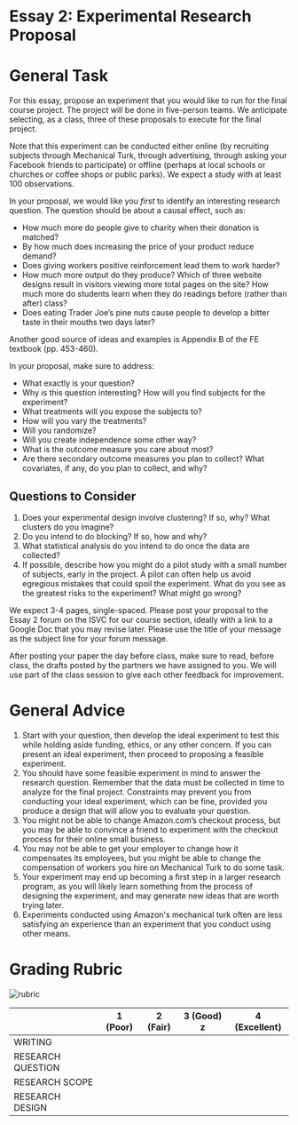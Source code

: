 # Essay 2: Experimental Research Proposal 


# General Task
For this essay, propose an experiment that you would like to run for the final course project.  The project will be done in five-person teams.  We anticipate selecting, as a class, three of these proposals to execute for the final project. 

Note that this experiment can be conducted either online (by recruiting subjects through Mechanical Turk, through advertising, through asking your Facebook friends to participate) or offline (perhaps at local schools or churches or coffee shops or public parks).  We expect a study with at least 100 observations. 

In your proposal, we would like you *first* to identify an interesting research question.  The question should be about a causal effect, such as: 

- How much more do people give to charity when their donation is matched?
- By how much does increasing the price of your product reduce demand? 
- Does giving workers positive reinforcement lead them to work harder? 
- How much more output do they produce? Which of three website designs result in visitors viewing more total pages on the site? How much more do students learn when they do readings before (rather than after) class? 
- Does eating Trader Joe’s pine nuts cause people to develop a bitter taste in their mouths two days later? 

Another good source of ideas and examples is Appendix B of the FE textbook (pp. 453-460).

In your proposal, make sure to address: 

- What exactly is your question? 
- Why is this question interesting? How will you find subjects for the experiment?
- What treatments will you expose the subjects to? 
- How will you vary the treatments? 
- Will you randomize? 
- Will you create independence some other way? 
- What is the outcome measure you care about most? 
- Are there secondary outcome measures you plan to collect? What covariates, if any, do you plan to collect, and why? 

## Questions to Consider 

1. Does your experimental design involve clustering? If so, why? What clusters do you imagine? 
2. Do you intend to do blocking? If so, how and why? 
3. What statistical analysis do you intend to do once the data are collected? 
4. If possible, describe how you might do a pilot study with a small number of subjects, early in the project.  A pilot can often help us avoid egregious mistakes that could spoil the experiment. What do you see as the greatest risks to the experiment? What might go wrong? 

We expect 3-4 pages, single-spaced.  Please post your proposal to the Essay 2 forum on the ISVC for our course section, ideally with a link to a Google Doc that you may revise later.  Please use the title of your message as the subject line for your forum message.  

After posting your paper the day before class, make sure to read, before class, the drafts posted by the partners we have assigned to you.  We will use part of the class session to give each other feedback for improvement.

# General Advice 


1. Start with your question, then develop the ideal experiment to test this while holding aside funding, ethics, or any other concern. If you can present an ideal experiment, then proceed to proposing a feasible experiment.  
2. You should have some feasible experiment in mind to answer the research question.  Remember that the data must be collected in time to analyze for the final project.  Constraints may prevent you from conducting your ideal experiment, which can be fine, provided you produce a design that will allow you to evaluate your question.  
  1. You might not be able to change Amazon.com’s checkout process, but you may be able to convince a friend to experiment with the checkout process for their online small business.  
  2. You may not be able to get your employer to change how it compensates its employees, but you might be able to change the compensation of workers you hire on Mechanical Turk to do some task.  
3. Your experiment may end up becoming a first step in a larger research program, as you will likely learn something from the process of designing the experiment, and may generate new ideas that are worth trying later. 
4. Experiments conducted using Amazon's mechanical turk often are less satisfying an experience than an experiment that you conduct using other means. 

# Grading Rubric

![rubric](./rubric.png)

|                 |1 (Poor) | 2 (Fair) | 3 (Good) z| 4 (Excellent) | 
|-----------------|---------|----------|-----------|---------------| 
|WRITING          |         |          |           |               |
|RESEARCH QUESTION|         |          |           |               |
|RESEARCH SCOPE   |         |          |           |               |
|RESEARCH DESIGN  |         |          |           |               |



